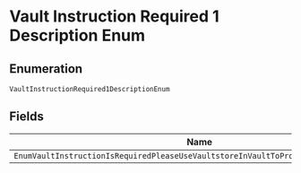 
# Vault Instruction Required 1 Description Enum

## Enumeration

`VaultInstructionRequired1DescriptionEnum`

## Fields

| Name |
|  --- |
| `EnumVaultInstructionIsRequiredPleaseUseVaultstoreInVaultToProvideVaultInstruction` |

